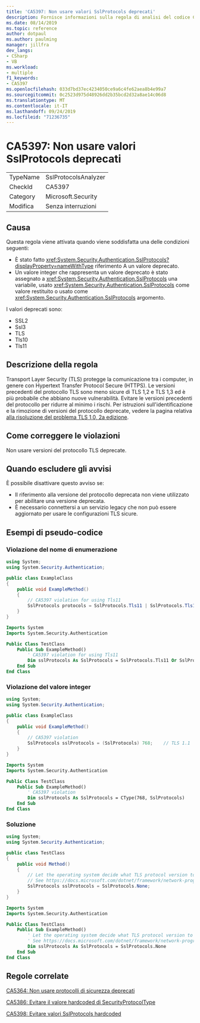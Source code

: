 ```yaml
---
title: 'CA5397: Non usare valori SslProtocols deprecati'
description: Fornisce informazioni sulla regola di analisi del codice CA5397, incluse le cause, su come correggere le violazioni e quando eliminarlo.
ms.date: 08/14/2019
ms.topic: reference
author: dotpaul
ms.author: paulming
manager: jillfra
dev_langs:
- CSharp
- VB
ms.workload:
- multiple
f1_keywords:
- CA5397
ms.openlocfilehash: 033d7bd37ec4234050ce9a6c4fe62aea8b4e99a7
ms.sourcegitcommit: 0c2523d975d48926dd2b35bcd2d32a8ae14c06d8
ms.translationtype: MT
ms.contentlocale: it-IT
ms.lasthandoff: 09/24/2019
ms.locfileid: "71236735"
---
```

# <a name="ca5397-do-not-use-deprecated-sslprotocols-values"></a>CA5397: Non usare valori SslProtocols deprecati

|||
|-|-|
|TypeName|SslProtocolsAnalyzer|
|CheckId|CA5397|
|Category|Microsoft.Security|
|Modifica|Senza interruzioni|

## <a name="cause"></a>Causa

Questa regola viene attivata quando viene soddisfatta una delle condizioni seguenti:
- È stato fatto <xref:System.Security.Authentication.SslProtocols?displayProperty=nameWithType> riferimento A un valore deprecato.
- Un valore integer che rappresenta un valore deprecato è stato assegnato a <xref:System.Security.Authentication.SslProtocols> una variabile, usato <xref:System.Security.Authentication.SslProtocols> come valore restituito o usato come <xref:System.Security.Authentication.SslProtocols> argomento.

I valori deprecati sono:
- SSL2
- Ssl3
- TLS
- Tls10
- Tls11

## <a name="rule-description"></a>Descrizione della regola

Transport Layer Security (TLS) protegge la comunicazione tra i computer, in genere con Hypertext Transfer Protocol Secure (HTTPS). Le versioni precedenti del protocollo TLS sono meno sicure di TLS 1,2 e TLS 1,3 ed è più probabile che abbiano nuove vulnerabilità. Evitare le versioni precedenti del protocollo per ridurre al minimo i rischi. Per istruzioni sull'identificazione e la rimozione di versioni del protocollo deprecate, vedere la pagina relativa [alla risoluzione del problema TLS 1,0, 2a edizione](/security/solving-tls1-problem).

## <a name="how-to-fix-violations"></a>Come correggere le violazioni

Non usare versioni del protocollo TLS deprecate.

## <a name="when-to-suppress-warnings"></a>Quando escludere gli avvisi

È possibile disattivare questo avviso se:
- Il riferimento alla versione del protocollo deprecata non viene utilizzato per abilitare una versione deprecata.
- È necessario connettersi a un servizio legacy che non può essere aggiornato per usare le configurazioni TLS sicure.

## <a name="pseudo-code-examples"></a>Esempi di pseudo-codice

### <a name="enumeration-name-violation"></a>Violazione del nome di enumerazione

```csharp
using System;
using System.Security.Authentication;

public class ExampleClass
{
    public void ExampleMethod()
    {
        // CA5397 violation for using Tls11
        SslProtocols protocols = SslProtocols.Tls11 | SslProtocols.Tls12;
    }
}
```

```vb
Imports System
Imports System.Security.Authentication

Public Class TestClass
    Public Sub ExampleMethod()
        ' CA5397 violation for using Tls11
        Dim sslProtocols As SslProtocols = SslProtocols.Tls11 Or SslProtocols.Tls12
    End Sub
End Class
```

### <a name="integer-value-violation"></a>Violazione del valore integer

```csharp
using System;
using System.Security.Authentication;

public class ExampleClass
{
    public void ExampleMethod()
    {
        // CA5397 violation
        SslProtocols sslProtocols = (SslProtocols) 768;    // TLS 1.1
    }
}
```

```vb
Imports System
Imports System.Security.Authentication

Public Class TestClass
    Public Sub ExampleMethod()
        ' CA5397 violation
        Dim sslProtocols As SslProtocols = CType(768, SslProtocols)   ' TLS 1.1
    End Sub
End Class
```

### <a name="solution"></a>Soluzione

```csharp
using System;
using System.Security.Authentication;

public class TestClass
{
    public void Method()
    {
        // Let the operating system decide what TLS protocol version to use.
        // See https://docs.microsoft.com/dotnet/framework/network-programming/tls
        SslProtocols sslProtocols = SslProtocols.None;
    }
}
```

```vb
Imports System
Imports System.Security.Authentication

Public Class TestClass
    Public Sub ExampleMethod()
        ' Let the operating system decide what TLS protocol version to use.
        ' See https://docs.microsoft.com/dotnet/framework/network-programming/tls
        Dim sslProtocols As SslProtocols = SslProtocols.None
    End Sub
End Class
```

## <a name="related-rules"></a>Regole correlate

[CA5364: Non usare protocolli di sicurezza deprecati](ca5364.md)

[CA5386: Evitare il valore hardcoded di SecurityProtocolType](ca5386.md)

[CA5398: Evitare valori SslProtocols hardcoded](ca5398.md)
